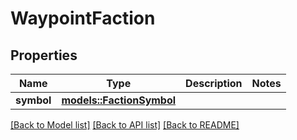 # WaypointFaction

## Properties

Name | Type | Description | Notes
------------ | ------------- | ------------- | -------------
**symbol** | [**models::FactionSymbol**](FactionSymbol.md) |  | 

[[Back to Model list]](../README.md#documentation-for-models) [[Back to API list]](../README.md#documentation-for-api-endpoints) [[Back to README]](../README.md)


